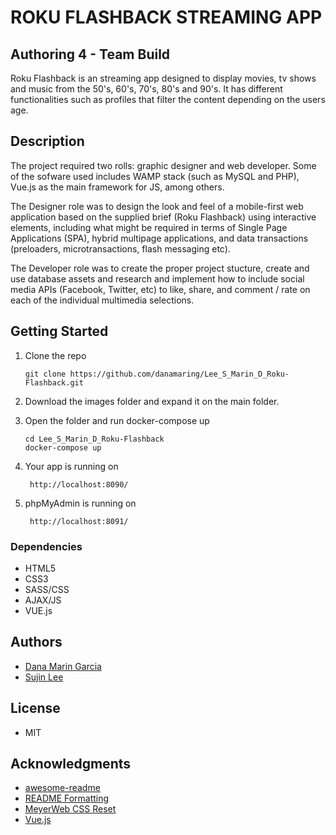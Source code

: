 # ROKU FLASHBACK STREAMING APP
## Authoring 4 - Team Build
Roku Flashback is an streaming app designed to display movies, tv shows and music from the 50's, 60's, 70's, 80's and 90's. It has different functionalities such as profiles that filter the content depending on the users age. 

## Description

The project required two rolls: graphic designer and web developer. Some of the sofware used includes WAMP stack (such as MySQL and PHP), Vue.js as the main framework for JS, among others.

The Designer role was to design the look and feel of a mobile-first web application based on the supplied brief (Roku
Flashback) using interactive elements, including what might be required in terms of Single Page Applications
(SPA), hybrid multipage applications, and data transactions (preloaders, microtransactions,
flash messaging etc).

The Developer role was to create the proper project stucture, create and use database assets and research and implement how to include social media APIs (Facebook, Twitter, etc) to like, share, and comment / rate on each of the individual multimedia selections. 

## Getting Started
1. Clone the repo
   ```
   git clone https://github.com/danamaring/Lee_S_Marin_D_Roku-Flashback.git
   ```
2. Download the images folder and expand it on the main folder.

3. Open the folder and run docker-compose up
   ```
   cd Lee_S_Marin_D_Roku-Flashback
   docker-compose up
   ```
4. Your app is running on
   ```
    http://localhost:8090/   
   ```
5. phpMyAdmin is running on
   ```
    http://localhost:8091/   
   ```

### Dependencies

* HTML5
* CSS3
* SASS/CSS
* AJAX/JS
* VUE.js

## Authors

* [Dana Marin Garcia](https://github.com/danamaring)
* [Sujin Lee](https://github.com/sujinlee39)

## License
* MIT

## Acknowledgments

* [awesome-readme](https://github.com/matiassingers/awesome-readme)
* [README Formatting](https://guides.github.com/features/mastering-markdown/)
* [MeyerWeb CSS Reset](https://meyerweb.com/eric/tools/css/reset/)
* [Vue.js](https://vuejs.org/)